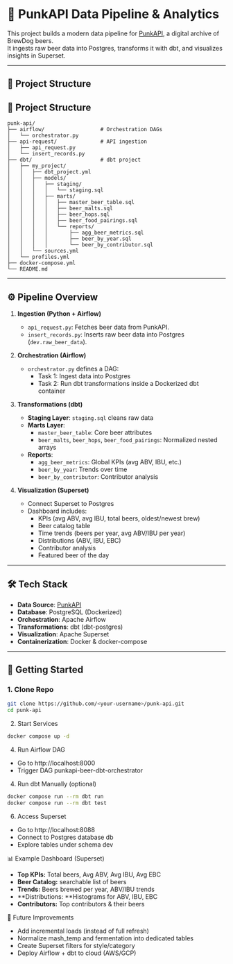 # 🍺 PunkAPI Data Pipeline & Analytics

This project builds a modern data pipeline for [PunkAPI](https://punkapi.online/v3/), a digital archive of BrewDog beers.  
It ingests raw beer data into Postgres, transforms it with dbt, and visualizes insights in Superset.

---

## 📂 Project Structure
## 📂 Project Structure

```text
punk-api/
├── airflow/                  # Orchestration DAGs
│   └── orchestrator.py
├── api-request/              # API ingestion
│   ├── api_request.py
│   └── insert_records.py
├── dbt/                      # dbt project
│   ├── my_project/
│   │   ├── dbt_project.yml
│   │   ├── models/
│   │   │   ├── staging/
│   │   │   │   └── staging.sql
│   │   │   ├── marts/
│   │   │   │   ├── master_beer_table.sql
│   │   │   │   ├── beer_malts.sql
│   │   │   │   ├── beer_hops.sql
│   │   │   │   ├── beer_food_pairings.sql
│   │   │   │   └── reports/
│   │   │   │       ├── agg_beer_metrics.sql
│   │   │   │       ├── beer_by_year.sql
│   │   │   │       └── beer_by_contributor.sql
│   │   └── sources.yml
│   └── profiles.yml
├── docker-compose.yml
└── README.md
```

---

## ⚙️ Pipeline Overview

1. **Ingestion (Python + Airflow)**
   - `api_request.py`: Fetches beer data from PunkAPI.
   - `insert_records.py`: Inserts raw beer data into Postgres (`dev.raw_beer_data`).

2. **Orchestration (Airflow)**
   - `orchestrator.py` defines a DAG:
     - Task 1: Ingest data into Postgres
     - Task 2: Run dbt transformations inside a Dockerized dbt container

3. **Transformations (dbt)**
   - **Staging Layer**: `staging.sql` cleans raw data
   - **Marts Layer**:
     - `master_beer_table`: Core beer attributes
     - `beer_malts`, `beer_hops`, `beer_food_pairings`: Normalized nested arrays
   - **Reports**:
     - `agg_beer_metrics`: Global KPIs (avg ABV, IBU, etc.)
     - `beer_by_year`: Trends over time
     - `beer_by_contributor`: Contributor analysis

4. **Visualization (Superset)**
   - Connect Superset to Postgres
   - Dashboard includes:
     - KPIs (avg ABV, avg IBU, total beers, oldest/newest brew)
     - Beer catalog table
     - Time trends (beers per year, avg ABV/IBU per year)
     - Distributions (ABV, IBU, EBC)
     - Contributor analysis
     - Featured beer of the day

---

## 🛠️ Tech Stack

- **Data Source**: [PunkAPI](https://punkapi.online/v3/)
- **Database**: PostgreSQL (Dockerized)
- **Orchestration**: Apache Airflow
- **Transformations**: dbt (dbt-postgres)
- **Visualization**: Apache Superset
- **Containerization**: Docker & docker-compose

---

## 🚀 Getting Started

### 1. Clone Repo
```bash
git clone https://github.com/<your-username>/punk-api.git
cd punk-api
```

2. Start Services
 ```bash
docker compose up -d
````
4. Run Airflow DAG

- Go to http://localhost:8000
- Trigger DAG punkapi-beer-dbt-orchestrator

4. Run dbt Manually (optional)
```bash
docker compose run --rm dbt run
docker compose run --rm dbt test
```

6. Access Superset

- Go to http://localhost:8088
- Connect to Postgres database db
- Explore tables under schema dev

📊 Example Dashboard (Superset)

- **Top KPIs:** Total beers, Avg ABV, Avg IBU, Avg EBC
- **Beer Catalog:** searchable list of beers
- **Trends:** Beers brewed per year, ABV/IBU trends
- **Distributions: **Histograms for ABV, IBU, EBC
- **Contributors:** Top contributors & their beers

📌 Future Improvements

- Add incremental loads (instead of full refresh)
- Normalize mash_temp and fermentation into dedicated tables
- Create Superset filters for style/category
- Deploy Airflow + dbt to cloud (AWS/GCP)


